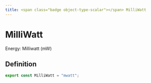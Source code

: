 ```yaml
---
title: <span class="badge object-type-scalar"></span> MilliWatt
---
```

# <span class="badge object-type-scalar"></span> MilliWatt

Energy: Milliwatt (mW)

## Definition

```typescript
export const MilliWatt = "mwatt";

```
